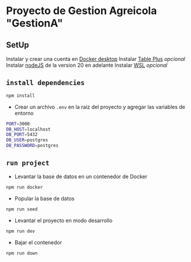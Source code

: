# Proyecto de Gestion Agreicola "GestionA"

## SetUp
Instalar y crear una cuenta en [Docker desktop](https://www.docker.com/products/docker-desktop/)
Instalar [Table Plus](https://tableplus.com/) *opcional*
Instalar [nodeJS](https://nodejs.org/en/) de la version 20 en adelante
Instalar [WSL](https://learn.microsoft.com/en-us/windows/wsl/install) *opcional*

## `install dependencies`
```sh
npm install
```
- Crear un archivo `.env` en la raiz del proyecto y agregar las variables de entorno
```sh
PORT=3000
DB_HOST=localhost
DB_PORT=5432
DB_USER=postgres
DB_PASSWORD=postgres
```

## `run project`

- Levantar la base de datos en un contenedor de Docker
```sh
npm run docker
```
- Popular la base de datos
```sh
npm run seed
```
- Levantar el proyecto en modo desarrollo 
```sh
npm run dev
```

- Bajar el contenedor 
```sh
npm run down
````

